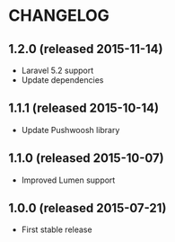 # CHANGELOG

## 1.2.0 (released 2015-11-14)

- Laravel 5.2 support
- Update dependencies

## 1.1.1 (released 2015-10-14)

- Update Pushwoosh library

## 1.1.0 (released 2015-10-07)

- Improved Lumen support

## 1.0.0 (released 2015-07-21)

- First stable release
